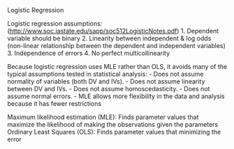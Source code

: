 Logistic Regression

Logistic regression assumptions: 		(http://www.soc.iastate.edu/sapp/soc512LogisticNotes.pdf)
		1. Dependent variable should be binary
		2. Linearity between independent & log odds (non-linear relationship between the dependent and independent variables)
		3. Independence of errors
		4. No perfect multicollinearity
    
Because logistic regression uses MLE rather than OLS, it avoids many of the typical assumptions tested in statistical analysis:
	- Does not assume normality of variables (both DV and IVs).
	-	Does not assume linearity between DV and IVs.
	-	Does not assume homoscedasticity.
	-	Does not assume normal errors.
	- MLE allows more flexibility in the data and analysis because it has fewer restrictions
  
Maximum likelihood estimation (MLE): Finds parameter values that maximize the likelihood of making the observations given the parameters
Ordinary Least Squares (OLS): Finds parameter values that minimizing the error

